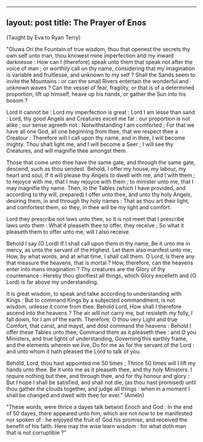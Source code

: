 
---
layout: post
title: The Prayer of Enos
---
(Taught by Eva to Ryan Terry)
<p><p>
"Oluwa Ori the Fountain of true wisdom, thou that openest the secrets thy own self unto man, thou knowest mine imperfection and my inward darknesse : How can I (therefore) speak unto them that speak not after the voice of man ; or worthily call on thy name, considering that my imagination is variable and fruitlesse, and unknown to my self ? Shall the Sands seem to invite the Mountains : or can the small Rivers entertain the wonderful and unknown waves ? Can the vessel of fear, fragility, or that is of a determined proportion, lift up himself, heave up his hands, or gather the Sun into his bosom ?
<p><p>
Lord it cannot be : Lord my imperfection is great : Lord I am lesse than sand : Lord, thy good Angels and Creatures excell me far : our proportion is not alike ; our sense agreeth not : Notwithstanding I am comforted ; For that we have all one God, all one beginning from thee, that we respect thee a Creatour : Therefore will I call upon thy name, and in thee, I will become mighty. Thou shalt light me, and I will become a Seer ; I will see thy Creatures, and will magnifie thee amongst them.
<p><p>
Those that come unto thee have the same gate, and through the same gate, descend, such as thou sendest. Behold, I offer my house, my labour, my heart and soul, If it will please thy Angels to dweIl with me, and I with them ; to rejoyce with me, that I may rejoyce with them ; to minister unto me, that I may magnifie thy name. Then, lo the Tables (which I have provided, and according to thy will, prepared) I offer unto thee, and unto thy holy Angels, desiring them, in and through thy holy names : That as thou art their light, and comfortest them, so they, in thee will be my light and comfort.
<p><p>
Lord they prescribe not laws unto thee, so it is not meet that I prescribe laws unto them : What it pleaseth thee to offer, they receive ; So what it pleaseth them to offer unto me, will I also receive.
<p><p> Behold I say (O Lord) If I shall call upon them in thy name, Be it unto me in mercy, as unto the servant of the Highest. Let them also manifest unto me, How, by what words, and at what time, I shall call them. O Lord, Is there any that measure the heavens, that is mortal ? How, therefore, can the heavens enter into mans imagination ? Thy creatures are the Glory of thy countenance : Hereby thou glorifiest all things, which Glory excelleth and (O Lord) is far above my understanding.

It is great wisdom, to speak and talke according to understanding with Kings : But to command Kings by a subjected commandment, is not wisdom, unlesse it come from thee. Behold Lord, How shall I therefore ascend into the heavens ? The air wlll not carry me, but resisteth my folly, I fall down, for I am of the earth. Therefore, O thou very Light and true Comfort, that canst, and mayst, and dost command the heavens : Behold I offer these Tables unto thee, Command them as it pleaseth thee : and O you Ministers, and true lights of understanding, Governing this earthly frame, and the elements wherein we live, Do for me as for the servant of the Lord : and unto whom it hath pleased the Lord to talk of you.
<p><p>
Behold, Lord, thou hast appointed me 50 times ; Thrice 50 times will I lift my hands unto thee. Be it unto me as it pleaseth thee, and thy holy Ministers. I require nothing but thee, and through thee, and for thy honour and glory : But I hope I shall be satisfied, and shall not die, (as thou hast promised) until thou gather the clouds together, and judge all things : when in a moment I shall be changed and dwell with thee for ever." (AmeIn)
<p><p>
"These words, were thrice a dayes talk betwixt Enoch and God : In the end of 50 dayes, there appeared unto him, which are not now to be manifested nor spoken of : he enjoyed the fruit of God his promise, and received the benefit of his faith. Here may the wise learn wisdom : for what doth man that is not corruptible ?"
